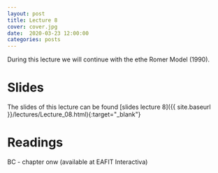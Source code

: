 ```yaml
---
layout: post
title: Lecture 8
cover: cover.jpg
date:  2020-03-23 12:00:00
categories: posts
---
```


During this lecture we will continue with the ethe Romer Model (1990).


# Slides

The slides of this lecture can be found [slides lecture 8]({{ site.baseurl }}/lectures/Lecture_08.html){:target="_blank"}

# Readings

BC - chapter onw (available at EAFIT Interactiva)
